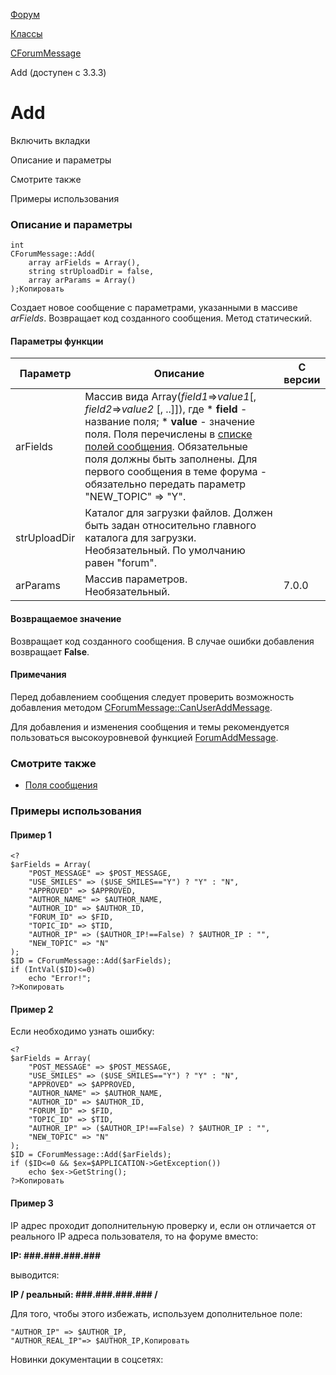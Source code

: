 [Форум](/api_help/forum/index.php)

[Классы](/api_help/forum/developer/index.php)

[CForumMessage](/api_help/forum/developer/cforummessage/index.php)

Add (доступен с 3.3.3)

Add
===

Включить вкладки

Описание и параметры

Смотрите также

Примеры использования

### Описание и параметры

```
int
CForumMessage::Add(
	array arFields = Array(),
	string strUploadDir = false,
	array arParams = Array()
);Копировать
```

Создает новое сообщение с параметрами, указанными в массиве *arFields*. Возвращает код созданного сообщения. Метод статический.

#### Параметры функции

| Параметр | Описание | C версии |
| --- | --- | --- |
| arFields | Массив вида Array(*field1*=>*value1*[, *field2*=>*value2* [, ..]]), где  * **field** - название поля; * **value** - значение поля.  Поля перечислены в [списке полей сообщения](/api_help/forum/fields.php#cforummessage). Обязательные поля должны быть заполнены.    Для первого сообщения в теме форума - обязательно передать параметр "NEW\_TOPIC" => "Y". |  |
| strUploadDir | Каталог для загрузки файлов. Должен быть задан относительно главного каталога для загрузки. Необязательный. По умолчанию равен "forum". |  |
| arParams | Массив параметров. Необязательный. | 7.0.0 |

#### Возвращаемое значение

Возвращает код созданного сообщения. В случае ошибки добавления возвращает **False**.

#### Примечания

Перед добавлением сообщения следует проверить возможность добавления методом [CForumMessage::CanUserAddMessage](/api_help/forum/developer/cforummessage/canuseraddmessage.php).

Для добавления и изменения сообщения и темы рекомендуется пользоваться высокоуровневой функцией [ForumAddMessage](/api_help/forum/functions/forumaddmessage.php).

### Смотрите также

* [Поля сообщения](/api_help/forum/fields.php#cforummessage)

### Примеры использования

#### Пример 1

```
<?
$arFields = Array(
	"POST_MESSAGE" => $POST_MESSAGE,
	"USE_SMILES" => ($USE_SMILES=="Y") ? "Y" : "N",
	"APPROVED" => $APPROVED,
	"AUTHOR_NAME" => $AUTHOR_NAME,
	"AUTHOR_ID" => $AUTHOR_ID,
	"FORUM_ID" => $FID,
	"TOPIC_ID" => $TID,
	"AUTHOR_IP" => ($AUTHOR_IP!==False) ? $AUTHOR_IP : "",
	"NEW_TOPIC" => "N"
);
$ID = CForumMessage::Add($arFields);
if (IntVal($ID)<=0)
	echo "Error!";
?>Копировать
```

  

#### Пример 2

Если необходимо узнать ошибку:

```
<?
$arFields = Array(
	"POST_MESSAGE" => $POST_MESSAGE,
	"USE_SMILES" => ($USE_SMILES=="Y") ? "Y" : "N",
	"APPROVED" => $APPROVED,
	"AUTHOR_NAME" => $AUTHOR_NAME,
	"AUTHOR_ID" => $AUTHOR_ID,
	"FORUM_ID" => $FID,
	"TOPIC_ID" => $TID,
	"AUTHOR_IP" => ($AUTHOR_IP!==False) ? $AUTHOR_IP : "",
	"NEW_TOPIC" => "N"
);
$ID = CForumMessage::Add($arFields);
if ($ID<=0 && $ex=$APPLICATION->GetException())
	echo $ex->GetString();
?>Копировать
```

  

#### Пример 3

IP адрес проходит дополнительную проверку и, если он отличается от реального IP адреса пользователя, то на форуме вместо:

**IP: ###.###.###.###**

выводится:

**IP / реальный: ###.###.###.### /** 

Для того, чтобы этого избежать, используем дополнительное поле:

```
"AUTHOR_IP" => $AUTHOR_IP,
"AUTHOR_REAL_IP"=> $AUTHOR_IP,Копировать
```

Новинки документации в соцсетях: